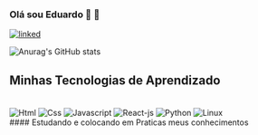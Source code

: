 

### Olá sou Eduardo  🙂 👋

[![linked](https://img.shields.io/badge/LinkedIn-0077B5?style=for-the-badge&logo=linkedin&logoColor=white)](www.linkedin.com/in/EduardoSantos2020)

![Anurag's GitHub stats](https://github-readme-stats.vercel.app/api?username=EduardoSantos-2020&show_icons=true&theme=dark)

## Minhas Tecnologias de Aprendizado
<div style='display:inline-block'>
<br>

<img align='center' alt=Html src="https://img.shields.io/badge/HTML5-E34F26?style=for-the-badge&logo=html5&logoColor=white"/>

<img align='center' alt=Css src="https://img.shields.io/badge/CSS-239120?&style=for-the-badge&logo=css3&logoColor=white"/>

<img align='center' alt=Javascript src="https://img.shields.io/badge/JavaScript-F7DF1E?style=for-the-badge&logo=javascript&logoColor=black"/>

<img align='center' alt=React-js src="https://img.shields.io/badge/React-20232A?style=for-the-badge&logo=react&logoColor=blue"/>

<img align='center' alt=Python src="https://img.shields.io/badge/Python-3776AB?style=for-the-badge&logo=python&logoColor=white"/>
</div>
<img align='center' alt=Linux src="https://img.shields.io/badge/Linux-FCC624?style=for-the-badge&logo=linux&logoColor=black"/>
</div>
<br/>
#### Estudando e colocando em Praticas meus conhecimentos
